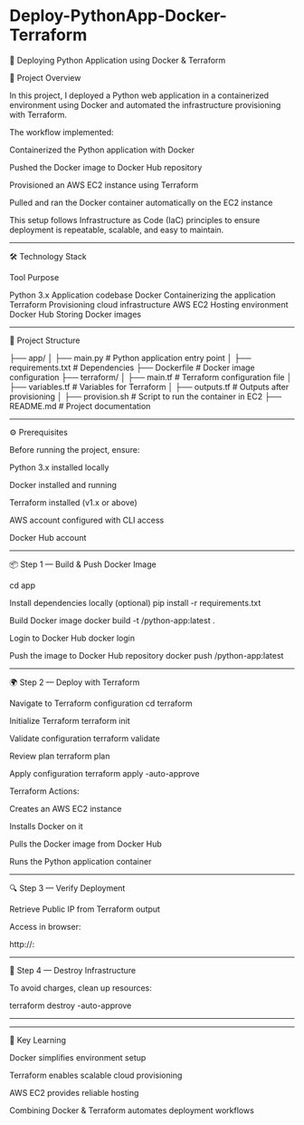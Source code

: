 # Deploy-PythonApp-Docker-Terraform
🚀 Deploying Python Application using Docker & Terraform

📖 Project Overview

In this project, I deployed a Python web application in a containerized environment using Docker and automated the infrastructure provisioning with Terraform.

The workflow implemented:

Containerized the Python application with Docker

Pushed the Docker image to Docker Hub repository

Provisioned an AWS EC2 instance using Terraform

Pulled and ran the Docker container automatically on the EC2 instance


This setup follows Infrastructure as Code (IaC) principles to ensure deployment is repeatable, scalable, and easy to maintain.


---

🛠 Technology Stack

Tool	Purpose

Python 3.x	Application codebase
Docker	Containerizing the application
Terraform	Provisioning cloud infrastructure
AWS EC2	Hosting environment
Docker Hub	Storing Docker images



---

📂 Project Structure

├── app/
│   ├── main.py               # Python application entry point
│   ├── requirements.txt      # Dependencies
├── Dockerfile                # Docker image configuration
├── terraform/
│   ├── main.tf               # Terraform configuration file
│   ├── variables.tf          # Variables for Terraform
│   ├── outputs.tf            # Outputs after provisioning
│   ├── provision.sh          # Script to run the container in EC2
├── README.md                 # Project documentation


---

⚙️ Prerequisites

Before running the project, ensure:

Python 3.x installed locally

Docker installed and running

Terraform installed (v1.x or above)

AWS account configured with CLI access

Docker Hub account

---

📦 Step 1 — Build & Push Docker Image

cd app

Install dependencies locally (optional)
pip install -r requirements.txt

 Build Docker image
docker build -t <dockerhub-username>/python-app:latest .

 Login to Docker Hub
docker login

Push the image to Docker Hub repository
docker push <dockerhub-username>/python-app:latest


---

🌍 Step 2 — Deploy with Terraform

 Navigate to Terraform configuration
cd terraform

 Initialize Terraform
terraform init

Validate configuration
terraform validate

Review plan
terraform plan

Apply configuration
terraform apply -auto-approve

Terraform Actions:

Creates an AWS EC2 instance

Installs Docker on it

Pulls the Docker image from Docker Hub

Runs the Python application container



---

🔍 Step 3 — Verify Deployment

Retrieve Public IP from Terraform output

Access in browser:


http://<EC2-PUBLIC-IP>:<PORT>


---

🧹 Step 4 — Destroy Infrastructure

To avoid charges, clean up resources:

terraform destroy -auto-approve


---


---

📌 Key Learning

Docker simplifies environment setup

Terraform enables scalable cloud provisioning

AWS EC2 provides reliable hosting

Combining Docker & Terraform automates deployment workflows
